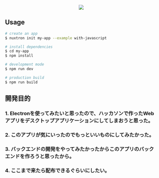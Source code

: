 <p align="center"><img src="https://simo-c3.github.io/image_url/shachihoko-app.png"></p>

## Usage

```bash
# create an app
$ nuxtron init my-app --example with-javascript

# install dependencies
$ cd my-app
$ npm install

# development mode
$ npm run dev

# production build
$ npm run build
```

## 開発目的 
### 1. Electronを使ってみたいと思ったので、ハッカソンで作ったWebアプリをデスクトップアプリケーションにしてしまおうと思った。
### 2. このアプリが気にいったのでもっといいものにしてみたかった。
### 3. バックエンドの開発をやってみたかったからこのアプリのバックエンドを作ろうと思ったから。
### 4. ここまで来たら配布できるぐらいにしたい。
